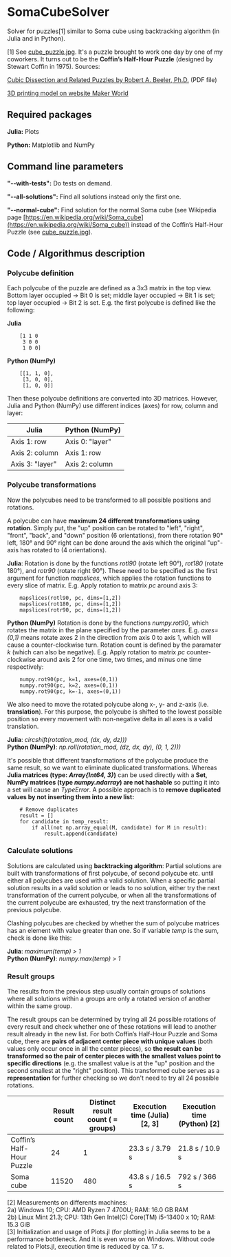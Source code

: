 # SomaCubeSolver
Solver for puzzles[1] similar to Soma cube using backtracking algorithm (in Julia and in Python).

[1] See [cube_puzzle.jpg](cube_puzzle.jpg). It's a puzzle brought to work one day by one of my coworkers. It turns out to be the **Coffin’s Half-Hour Puzzle** (designed by Stewart Coffin in 1975). Sources:

[Cubic Dissection and Related Puzzles by Robert A. Beeler, Ph.D.](https://faculty.etsu.edu/beelerr/cubic.pdf) (PDF file)

[3D printing model on website Maker World](https://makerworld.com/de/models/813099-half-hour-puzzle-cube#profileId-754893)

Required packages
------------
**Julia:** Plots

**Python:** Matplotlib and NumPy

Command line parameters
------------
**"--with-tests":** Do tests on demand.

**"--all-solutions":** Find all solutions instead only the first one.

**"--normal-cube":** Find solution for the normal Soma cube (see Wikipedia page [https://en.wikipedia.org/wiki/Soma_cube](https://en.wikipedia.org/wiki/Soma_cube)) instead of the Coffin’s Half-Hour Puzzle (see [cube_puzzle.jpg](cube_puzzle.jpg)).

Code / Algorithmus description
------------

### Polycube definition
Each polycube of the puzzle are defined as a 3x3 matrix in the top view. Bottom layer occupied -> Bit 0 is set; middle layer occupied -> Bit 1 is set; top layer occupied -> Bit 2 is set. E.g. the first polycube is defined like the following:

**Julia**
```
    [1 1 0
     3 0 0
     1 0 0]
```

**Python (NumPy)**
```
    [[1, 1, 0],
     [3, 0, 0],
     [1, 0, 0]]
```

Then these polycube definitions are converted into 3D matrices. However, Julia and Python (NumPy) use different indices (axes) for row, column and layer:

| Julia | Python (NumPy) |
| --- | --- |
| Axis 1: row | Axis 0: "layer" |
| Axis 2: column | Axis 1: row |
| Axis 3: "layer"| Axis 2: column |


### Polycube transformations
Now the polycubes need to be transformed to all possible positions and rotations.

A polycube can have **maximum 24 different transformations using rotation**. Simply put, the "up" position can be rotated to "left", "right", "front", "back", and "down" position (6 orientations), from there rotation 90° left, 180° and 90° right can be done around the axis which the original "up"-axis has rotated to (4 orientations).

**Julia**: Rotation is done by the functions *rotl90* (rotate left 90°), *rot180* (rotate 180°), and *rotr90* (rotate right 90°). These need to be specified as the first argument for function *mapslices*, which applies the rotation functions to every slice of matrix. E.g. Apply rotation to matrix *pc* around axis 3:
```
    mapslices(rotl90, pc, dims=[1,2])
    mapslices(rot180, pc, dims=[1,2])
    mapslices(rotr90, pc, dims=[1,2])
```

**Python (NumPy)** Rotation is done by the functions *numpy.rot90*, which rotates the matrix in the plane specified by the parameter *axes*. E.g. *axes=(0,1)* means rotate axes 2 in the direction from axis 0 to axis 1, which will cause a counter-clockwise turn. Rotation count is defined by the paramater *k* (which can also be negative). E.g. Apply rotation to matrix *pc* counter-clockwise around axis 2 for one time, two times, and minus one time respectively:
```
    numpy.rot90(pc, k=1, axes=(0,1))
    numpy.rot90(pc, k=2, axes=(0,1))
    numpy.rot90(pc, k=-1, axes=(0,1))
```

We also need to move the rotated polycube along x-, y- and z-axis (i.e. **translation**). For this purpose, the polycube is shifted to the lowest possible position so every movement with non-negative delta in all axes is a valid translation.

**Julia**: *circshift(rotation_mod, (dx, dy, dz)))* <br>
**Python (NumPy)**: *np.roll(rotation_mod, (dz, dx, dy), (0, 1, 2)))*

It's possible that different transformations of the polycube produce the same result, so we want to eliminate duplicated transformations. Whereas **Julia matrices (type: *Array{Int64, 3}*)** can be used directly with a **Set**, **NumPy matrices (type *numpy.ndarray*) are not hashable** so putting it into a set will cause an *TypeError*. A possible approach is to **remove duplicated values by not inserting them into a new list:**
```
    # Remove duplicates
    result = []
    for candidate in temp_result:
        if all(not np.array_equal(M, candidate) for M in result):
            result.append(candidate)
```

### Calculate solutions
Solutions are calculated using **backtracking algorithm**: Partial solutions are built with transformations of first polycube, of second polycube etc. until either all polycubes are used with a valid solution. When a specific partial solution results in a valid solution or leads to no solution, either try the next transformation of the current polycube, or when all the transformations of the current polycube are exhausted, try the next transformation of the previous polycube.

Clashing polycubes are checked by whether the sum of polycube matrices has an element with value greater than one. So if variable *temp* is the sum, check is done like this:

**Julia**: *maximum(temp) > 1* <br>
**Python (NumPy)**: *numpy.max(temp) > 1*


### Result groups
The results from the previous step usually contain groups of solutions where all solutions within a groups are only a rotated version of another within the same group.

The result groups can be determined by trying all 24 possible rotations of every result and check whether one of these rotations will lead to another result already in the new list. For both Coffin’s Half-Hour Puzzle and Soma cube, there are **pairs of adjacent center piece with unique values** (both values only occur once in all the center pieces), so **the result can be transformed so the pair of center pieces with the smallest values point to specific directions** (e.g. the smallest value is at the "up" position and the second smallest at the "right" position). This transformed cube serves as a **representation** for further checking so we don't need to try all 24 possible rotations.

|  | Result count | Distinct result count ( = groups) | Execution time (Julia) [2, 3] | Execution time (Python) [2]|
| --- | --- | --- | --- | --- |
| Coffin’s Half-Hour Puzzle | 24 | 1 | 23.3 s / 3.79 s | 21.8 s / 10.9 s |
| Soma cube | 11520 | 480 | 43.8 s / 16.5 s | 792 s / 366 s |

[2] Measurements on differents machines:<br>
2a) Windows 10; CPU: AMD Ryzen 7 4700U; RAM: 16.0 GB RAM<br>
2b) Linux Mint 21.3; CPU: 13th Gen Intel(C) Core(TM) i5-13400 x 10; RAM: 15.3 GiB<br>
[3] Initialization and usage of Plots.jl (for plotting) in Julia seems to be a performance bottleneck. And it is even worse on Windows. Without code related to Plots.jl, execution time is reduced by ca. 17 s.
